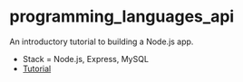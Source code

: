 # programming_languages_api

An introductory tutorial to building a Node.js app.
- Stack = Node.js, Express, MySQL
- [Tutorial](https://blog.logrocket.com/build-rest-api-node-express-mysql/)
